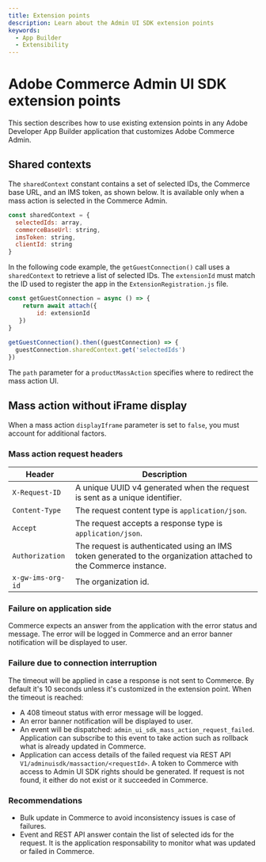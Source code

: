 ```yaml
---
title: Extension points
description: Learn about the Admin UI SDK extension points
keywords:
  - App Builder
  - Extensibility
---
```


# Adobe Commerce Admin UI SDK extension points

This section describes how to use existing extension points in any Adobe Developer App Builder application that customizes Adobe Commerce Admin.

## Shared contexts

The `sharedContext` constant contains a set of selected IDs, the Commerce base URL, and an IMS token, as shown below. It is available only when a mass action is selected in the Commerce Admin.

```js
const sharedContext = {
  selectedIds: array,
  commerceBaseUrl: string,
  imsToken: string,
  clientId: string
}
```

In the following code example, the `getGuestConnection()` call uses a `sharedContext` to retrieve a list of selected IDs. The `extensionId` must match the ID used to register the app in the `ExtensionRegistration.js` file.

```js
const getGuestConnection = async () => {
    return await attach({
        id: extensionId
   })
}
    
getGuestConnection().then((guestConnection) => {
  guestConnection.sharedContext.get('selectedIds')
})
```

The `path` parameter for a `productMassAction` specifies where to redirect the mass action UI.

## Mass action without iFrame display

When a mass action `displayIframe` parameter is set to `false`, you must account for additional factors.

### Mass action request headers

| Header | Description |
| --- | --- |
| `X-Request-ID` | A unique UUID v4 generated when the request is sent as a unique identifier. |
| `Content-Type` | The request content type is `application/json`. |
| `Accept` | The request accepts a response type is `application/json`. |
| `Authorization` | The request is authenticated using an IMS token generated to the organization attached to the Commerce instance. |
| `x-gw-ims-org-id` | The organization id. |

### Failure on application side

Commerce expects an answer from the application with the error status and message.
The error will be logged in Commerce and an error banner notification will be displayed to user.

### Failure due to connection interruption

The timeout will be applied in case a response is not sent to Commerce. By default it's 10 seconds unless it's customized in the extension point.
When the timeout is reached:

- A 408 timeout status with error message will be logged.
- An error banner notification will be displayed to user.
- An event will be dispatched: `admin_ui_sdk_mass_action_request_failed`. Application can subscribe to this event to take action such as rollback what is already updated in Commerce.
- Application can access details of the failed request via REST API `V1/adminuisdk/massaction/<requestId>`. A token to Commerce with access to Admin UI SDK rights should be generated. If request is not found, it either do not exist or it succeeded in Commerce.

### Recommendations

- Bulk update in Commerce to avoid inconsistency issues is case of failures.
- Event and REST API answer contain the list of selected ids for the request. It is the application responsability to monitor what was updated or failed in Commerce.
